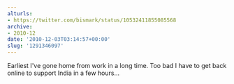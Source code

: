 ```yaml
---
alturls:
- https://twitter.com/bismark/status/10532411855085568
archive:
- 2010-12
date: '2010-12-03T03:14:57+00:00'
slug: '1291346097'
---
```


Earliest I've gone home from work in a long time. Too bad I have to get back online to support India in a few hours...

